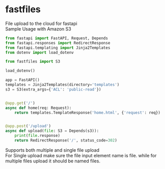 # fastfiles
File upload to the cloud for fastapi\
Sample Usage with Amazon S3

```python
from fastapi import FastAPI, Request, Depends
from fastapi.responses import RedirectResponse
from fastapi.templating import Jinja2Templates
from dotenv import load_dotenv

from fastfiles import S3

load_dotenv()

app = FastAPI()
templates = Jinja2Templates(directory='templates')
s3 = S3(extra_args={'ACL': 'public-read'})


@app.get('/')
async def home(req: Request):
    return templates.TemplateResponse('home.html', {'request': req})


@app.post('/upload')
async def upload(file: S3 = Depends(s3)):
    print(file.response)
    return RedirectResponse('/', status_code=302)

```
Supports both multiple and single file upload\
For Single upload make sure the file input element name is file. while for multiple files upload it should be named files.
